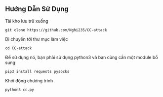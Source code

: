

## Hướng Dẫn Sử Dụng
Tải kho lưu trữ xuống 
```
git clone https://github.com/Nghi235/CC-attack
```
Di chuyển tới thư mục làm việc
```
cd CC-attack
```
Để sử dụng nó, bạn phải sử dụng python3 và bạn cũng cần một module bổ sung
```
pip3 install requests pysocks
```    
Khởi động chương trình
```
python3 cc.py
```

